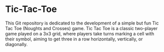 # Tic-Tac-Toe
This Git repository is dedicated to the development of a simple but fun Tic Tac Toe (Noughts and Crosses) game. Tic Tac Toe is a classic two-player game played on a 3x3 grid, where players take turns marking a cell with their symbol, aiming to get three in a row horizontally, vertically, or diagonally.
